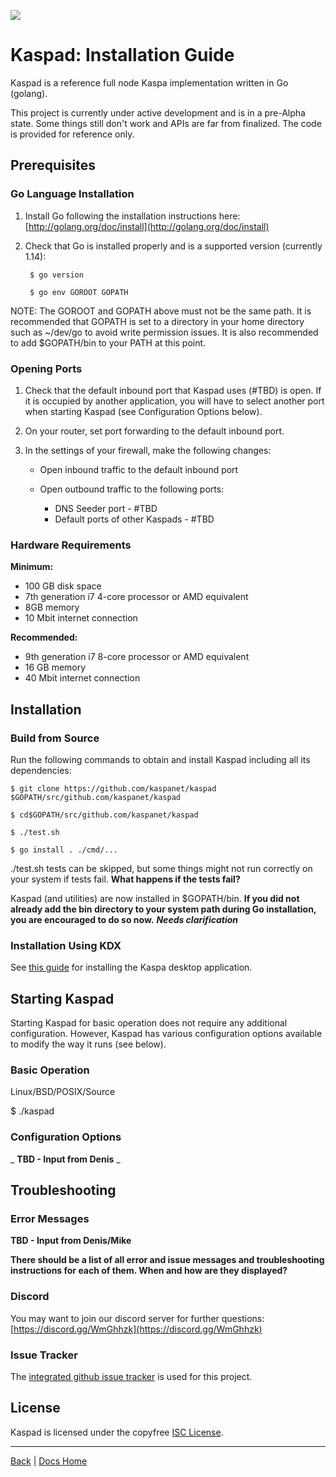 ![](RackMultipart20201215-4-15jlsns_html_ba4ab6024277b8b9.gif)

# Kaspad: Installation Guide

Kaspad is a reference full node Kaspa implementation written in Go (golang).

This project is currently under active development and is in a pre-Alpha state. Some things still don&#39;t work and APIs are far from finalized. The code is provided for reference only.

## Prerequisites

### Go Language Installation

1. Install Go following the installation instructions here:
[http://golang.org/doc/install](http://golang.org/doc/install)  
2. Check that Go is installed properly and is a supported version (currently 1.14):



        $ go version

        $ go env GOROOT GOPATH


NOTE: The GOROOT and GOPATH above must not be the same path. It is recommended that GOPATH is set to a directory in your home directory such as ~/dev/go to avoid write permission issues. It is also recommended to add $GOPATH/bin to your PATH at this point.

### Opening Ports

1. Check that the default inbound port that Kaspad uses (#TBD) is open.
 If it is occupied by another application, you will have to select another port when starting Kaspad (see Configuration Options below).
2. On your router, set port forwarding to the default inbound port.
3. In the settings of your firewall, make the following changes:

    - Open inbound traffic to the default inbound port
    - Open outbound traffic to the following ports:

        - DNS Seeder port - #TBD
        - Default ports of other Kaspads - #TBD

### Hardware Requirements

**Minimum:**
- 100 GB disk space
- 7th generation i7 4-core processor or AMD equivalent
- 8GB memory
- 10 Mbit internet connection

**Recommended:**
- 9th generation i7 8-core processor or AMD equivalent
- 16 GB memory
- 40 Mbit internet connection

## Installation

### Build from Source

Run the following commands to obtain and install Kaspad including all its dependencies:

    $ git clone https://github.com/kaspanet/kaspad $GOPATH/src/github.com/kaspanet/kaspad

    $ cd$GOPATH/src/github.com/kaspanet/kaspad

    $ ./test.sh

    $ go install . ./cmd/...

./test.sh tests can be skipped, but some things might not run correctly on your system if tests fail. **What happens if the tests fail?** 

Kaspad (and utilities) are now installed in $GOPATH/bin. **If you did not already add the bin directory to your system path during Go installation, you are encouraged to do so now.** 
 ***Needs clarification*** 

### Installation Using KDX

See [this guide](/Getting%20Started/Desktop%20Installation.md) for installing the Kaspa desktop application.

## Starting Kaspad

Starting Kaspad for basic operation does not require any additional configuration. However, Kaspad has various configuration options available to modify the way it runs (see below).

### Basic Operation

Linux/BSD/POSIX/Source

$ ./kaspad

### Configuration Options

_ **TBD - Input from Denis** _

## Troubleshooting

### Error Messages

**TBD - Input from Denis/Mike**

**There should be a list of all error and issue messages and troubleshooting instructions for each of them. When and how are they displayed?**

### Discord

You may want to join our discord server for further questions: [https://discord.gg/WmGhhzk](https://discord.gg/WmGhhzk)

### Issue Tracker

The [integrated github issue tracker](https://github.com/kaspanet/kaspad/issues) is used for this project.

## License

Kaspad is licensed under the copyfree [ISC License](https://choosealicense.com/licenses/isc/).

---

[Back](/Getting%20Started/README.md) | [Docs Home](../../docs/README.md)
